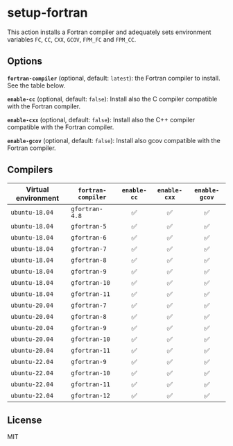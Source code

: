 # setup-fortran

This action installs a Fortran compiler and adequately sets environment variables
`FC`, `CC`, `CXX`, `GCOV`, `FPM_FC` and `FPM_CC`.


## Options

**`fortran-compiler`** (optional, default: `latest`):
the Fortran compiler to install. See the table below.

**`enable-cc`** (optional, default: `false`):
Install also the C compiler compatible with the Fortran compiler.

**`enable-cxx`** (optional, default: `false`):
Install also the C++ compiler compatible with the Fortran compiler.

**`enable-gcov`** (optional, default: `false`):
Install also gcov compatible with the Fortran compiler.


## Compilers

| Virtual environment | `fortran-compiler` | `enable-cc`        | `enable-cxx`       | `enable-gcov`      |
|---------------------|--------------------|:------------------:|:------------------:|:------------------:|
| `ubuntu-18.04`      | `gfortran-4.8`     | :white_check_mark: | :white_check_mark: | :white_check_mark: |
| `ubuntu-18.04`      | `gfortran-5`       | :white_check_mark: | :white_check_mark: | :white_check_mark: |
| `ubuntu-18.04`      | `gfortran-6`       | :white_check_mark: | :white_check_mark: | :white_check_mark: |
| `ubuntu-18.04`      | `gfortran-7`       | :white_check_mark: | :white_check_mark: | :white_check_mark: |
| `ubuntu-18.04`      | `gfortran-8`       | :white_check_mark: | :white_check_mark: | :white_check_mark: |
| `ubuntu-18.04`      | `gfortran-9`       | :white_check_mark: | :white_check_mark: | :white_check_mark: |
| `ubuntu-18.04`      | `gfortran-10`      | :white_check_mark: | :white_check_mark: | :white_check_mark: |
| `ubuntu-18.04`      | `gfortran-11`      | :white_check_mark: | :white_check_mark: | :white_check_mark: |
| `ubuntu-20.04`      | `gfortran-7`       | :white_check_mark: | :white_check_mark: | :white_check_mark: |
| `ubuntu-20.04`      | `gfortran-8`       | :white_check_mark: | :white_check_mark: | :white_check_mark: |
| `ubuntu-20.04`      | `gfortran-9`       | :white_check_mark: | :white_check_mark: | :white_check_mark: |
| `ubuntu-20.04`      | `gfortran-10`      | :white_check_mark: | :white_check_mark: | :white_check_mark: |
| `ubuntu-20.04`      | `gfortran-11`      | :white_check_mark: | :white_check_mark: | :white_check_mark: |
| `ubuntu-22.04`      | `gfortran-9`       | :white_check_mark: | :white_check_mark: | :white_check_mark: |
| `ubuntu-22.04`      | `gfortran-10`      | :white_check_mark: | :white_check_mark: | :white_check_mark: |
| `ubuntu-22.04`      | `gfortran-11`      | :white_check_mark: | :white_check_mark: | :white_check_mark: |
| `ubuntu-22.04`      | `gfortran-12`      | :white_check_mark: | :white_check_mark: | :white_check_mark: |


## License

MIT
